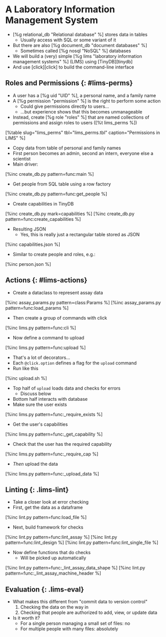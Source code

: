 # A Laboratory Information Management System

-   [%g relational_db "Relational database" %] stores data in tables
    -   Usually access with SQL or some variant of it
-   But there are also [%g document_db "document databases" %]
    -   Sometimes called [%g nosql "NoSQL" %] databases
-   We will build a (very) simple [%g lims "laboratory information management systems" %] (LIMS)
    using [TinyDB][tinydb]
-   And use [click][click] to build the command-line interface

## Roles and Permissions {: #lims-perms}

-   A user has a [%g uid "UID" %], a personal name, and a family name
-   A [%g permission "permission" %] is the right to perform some action
    -   Could give permissions directly to users…
    -   …but experience shows that this becomes unmanageable
-   Instead, create [%g role "roles" %] that are named collections of permissions and assign roles to users
    ([%t lims_perms %])

[%table slug="lims_perms" tbl="lims_perms.tbl" caption="Permissions in LIMS" %]

-   Copy data from table of personal and family names
-   First person becomes an admin, second an intern, everyone else a scientist
-   Main driver:

[%inc create_db.py pattern=func:main %]

-   Get people from SQL table using a row factory

[%inc create_db.py pattern=func:get_people %]

-   Create capabilities in TinyDB

[%inc create_db.py mark=capabilities %]
[%inc create_db.py pattern=func:create_capabilities %]

-   Resulting JSON
    -   Yes, this is really just a rectangular table stored as JSON

[%inc capabilities.json %]

-   Similar to create people and roles, e.g.:

[%inc person.json %]

## Actions {: #lims-actions}

-   Create a dataclass to represent assay data

[%inc assay_params.py pattern=class:Params %]
[%inc assay_params.py pattern=func:load_params %]

-   Then create a group of commands with click

[%inc lims.py pattern=func:cli %]

-   Now define a command to upload

[%inc lims.py pattern=func:upload %]

-   That's a lot of decorators…
-   Each `@click.option` defines a flag for the `upload` command
-   Run like this

[%inc upload.sh %]

-   Top half of `upload` loads data and checks for errors
    -   Discuss below
-   Bottom half interacts with database
-   Make sure the user exists

[%inc lims.py pattern=func:_require_exists %]

-   Get the user's capabilities

[%inc lims.py pattern=func:_get_capability %]

-   Check that the user has the required capability

[%inc lims.py pattern=func:_require_cap %]

-   *Then* upload the data

[%inc lims.py pattern=func:_upload_data %]

## Linting {: .lims-lint}

-   Take a closer look at error checking
-   First, get the data as a dataframe

[%inc lint.py pattern=func:load_file %]

-   Next, build framework for checks

[%inc lint.py pattern=func:lint_assay %]
[%inc lint.py pattern=func:lint_design %]
[%inc lint.py pattern=func:lint_single_file %]

-   Now define functions that do checks
    -   Will be picked up automatically

[%inc lint.py pattern=func:_lint_assay_data_shape %]
[%inc lint.py pattern=func:_lint_assay_machine_header %]

## Evaluation {: .lims-eval}

-   What makes this different from "commit data to version control"
    1.  Checking the data on the way in
    2.  Checking that people are authorized to add, view, or update data
-   Is it worth it?
    -   For a single person managing a small set of files: no
    -   For multiple people with many files: absolutely
